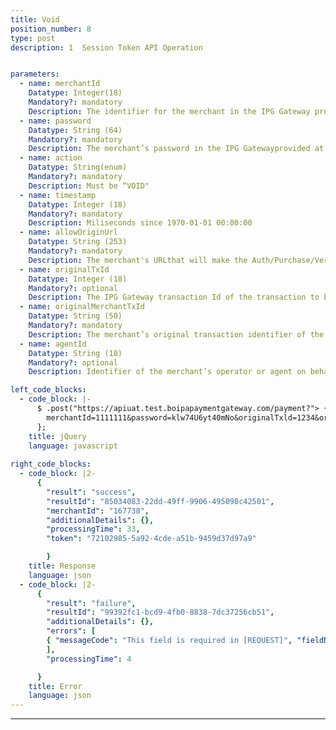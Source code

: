 ```yaml
---
title: Void
position_number: 8
type: post
description: 1	Session Token API Operation


parameters:
  - name: merchantId
    Datatype: Integer(18)
    Mandatory?: mandatory
    Description: The identifier for the merchant in the IPG Gateway provided at on-boarding. 
  - name: password
    Datatype: String (64)
    Mandatory?: mandatory
    Description: The merchant’s password in the IPG Gatewayprovided at on-boarding
  - name: action
    Datatype: String(enum)
    Mandatory?: mandatory
    Description: Must be “VOID"
  - name: timestamp
    Datatype: Integer (18)
    Mandatory?: mandatory
    Description: Miliseconds since 1970-01-01 00:00:00
  - name: allowOriginUrl
    Datatype: String (253)
    Mandatory?: mandatory
    Description: The merchant's URLthat will make the Auth/Purchase/VerifyRequest(see Section Auth/Purchase/Verify Request) Cross-Origin Resource Sharing (CORS)headers will allow only this origin
  - name: originalTxId
    Datatype: Integer (18)
    Mandatory?: optional
    Description: The IPG Gateway transaction Id of the transaction to be voided. This will have been returned in the txId field of the Auth/Purchase Response – Processed (see IPG Gateway – 2 – AUTH-PURCHASE-VERIFY – Direct API or IPG Gateway – 2 – AUTH-PURCHASE-VERIFY – Hosted Payment Page, as appropriate to the integration method)
  - name: originalMerchantTxId
    Datatype: String (50)
    Mandatory?: mandatory
    Description: The merchant’s original transaction identifier of the transaction to be voided, that was provided in the merchantTxId field of the Auth/Purchase Session Token Request and Auth/Purchase Request (see IPG Gateway – 2 – AUTH-PURCHASE-VERIFY – Direct API or IPG Gateway – 2 – AUTH-PURCHASE-VERIFY – Hosted Payment Page, as appropriate to the integration method)
  - name: agentId
    Datatype: String (18)
    Mandatory?: optional
    Description: Identifier of the merchant’s operator or agent on behalf of the end customer, if the operation is not performed by the merchant, and the merchant wants to track the operator who performed the transaction Note - this is not the same as the operatorId or userAgent fields of the Auth/Purchase Session Token Request and Auth/Purchase/Verify Request (see IPG Gateway – 2 – AUTH-PURCHASE-VERIFY – Direct API or IPG Gateway – 2 – AUTH-PURCHASE-VERIFY – Hosted Payment Page, as appropriate to the integration method)

left_code_blocks:
  - code_block: |-
      $ .post("https://apiuat.test.boipapaymentgateway.com/payment?"> {
        merchantId=1111111&password=klw74U6yt40mNo&originalTxld=1234&originalMerchantTxId=12345&allowOriginUrl=www.merchantsite.com
      };
    title: jQuery
    language: javascript
  
right_code_blocks:
  - code_block: |2-
      {
        "result": "success",
        "resultId": "85034083-22dd-49ff-9906-495098c42501",
        "merchantId": "167738",
        "additionalDetails": {},
        "processingTime": 33,
        "token": "72102985-5a92-4cde-a51b-9459d37d97a9"

        }
    title: Response
    language: json
  - code_block: |2-
      {
        "result": "failure",
        "resultId": "99392fc1-bcd9-4fb0-8838-7dc37256cb51",
        "additionalDetails": {},
        "errors": [
        { "messageCode": "This field is required in [REQUEST]", "fieldName": "password" }
        ],
        "processingTime": 4

      }
    title: Error
    language: json
---
```

---